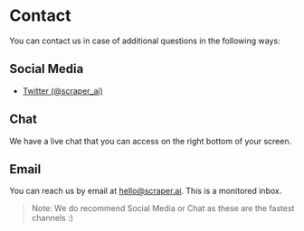 # Contact

You can contact us in case of additional questions in the following ways:

## Social Media

* [Twitter (@scraper_ai)](https://twitter.com/scraper_ai)

## Chat

We have a live chat that you can access on the right bottom of your screen.

## Email

You can reach us by email at [hello@scraper.ai](mailto:hello@scraper.ai). This is a monitored inbox.

> Note: We do recommend Social Media or Chat as these are the fastest channels :) 

